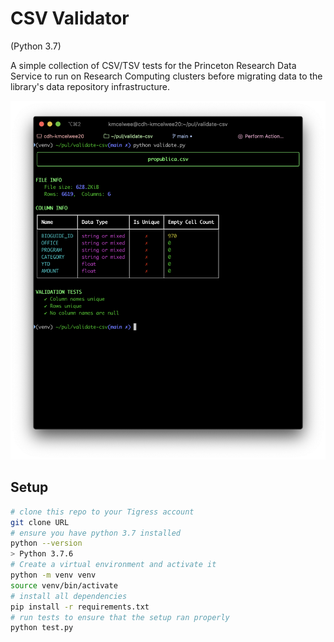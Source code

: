 # CSV Validator

(Python 3.7)

A simple collection of CSV/TSV tests for the Princeton Research Data Service to run on Research Computing clusters before migrating data to the library's data repository infrastructure.

![example](example.png)

## Setup

```bash
# clone this repo to your Tigress account
git clone URL
# ensure you have python 3.7 installed
python --version
> Python 3.7.6
# Create a virtual environment and activate it
python -m venv venv
source venv/bin/activate
# install all dependencies
pip install -r requirements.txt
# run tests to ensure that the setup ran properly
python test.py
```